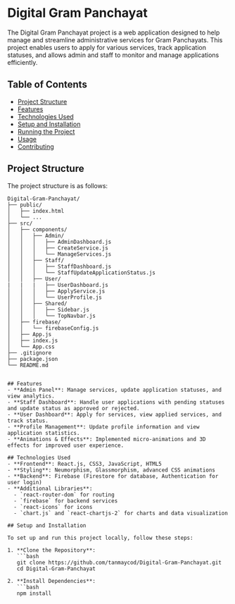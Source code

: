 # Digital Gram Panchayat

The Digital Gram Panchayat project is a web application designed to help manage and streamline administrative services for Gram Panchayats. This project enables users to apply for various services, track application statuses, and allows admin and staff to monitor and manage applications efficiently.

## Table of Contents
- [Project Structure](#project-structure)
- [Features](#features)
- [Technologies Used](#technologies-used)
- [Setup and Installation](#setup-and-installation)
- [Running the Project](#running-the-project)
- [Usage](#usage)
- [Contributing](#contributing)

## Project Structure
The project structure is as follows:

```plaintext
Digital-Gram-Panchayat/
├── public/
│   ├── index.html
│   └── ...
├── src/
│   ├── components/
│   │   ├── Admin/
│   │   │   ├── AdminDashboard.js
│   │   │   ├── CreateService.js
│   │   │   └── ManageServices.js
│   │   ├── Staff/
│   │   │   ├── StaffDashboard.js
│   │   │   └── StaffUpdateApplicationStatus.js
│   │   ├── User/
|   |   |   ├── UserDashboard.js
│   │   │   ├── ApplyService.js
│   │   │   └── UserProfile.js
│   │   ├── Shared/
│   │   │   ├── Sidebar.js
│   │   │   └── TopNavbar.js
│   ├── firebase/
│   │   └── firebaseConfig.js
│   ├── App.js
│   ├── index.js
│   └── App.css
├── .gitignore
├── package.json
└── README.md


## Features
- **Admin Panel**: Manage services, update application statuses, and view analytics.
- **Staff Dashboard**: Handle user applications with pending statuses and update status as approved or rejected.
- **User Dashboard**: Apply for services, view applied services, and track status.
- **Profile Management**: Update profile information and view application statistics.
- **Animations & Effects**: Implemented micro-animations and 3D effects for improved user experience.

## Technologies Used
- **Frontend**: React.js, CSS3, JavaScript, HTML5
- **Styling**: Neumorphism, Glassmorphism, advanced CSS animations
- **Backend**: Firebase (Firestore for database, Authentication for user login)
- **Additional Libraries**: 
  - `react-router-dom` for routing
  - `firebase` for backend services
  - `react-icons` for icons
  - `chart.js` and `react-chartjs-2` for charts and data visualization

## Setup and Installation

To set up and run this project locally, follow these steps:

1. **Clone the Repository**:
   ```bash
   git clone https://github.com/tanmaycod/Digital-Gram-Panchayat.git
   cd Digital-Gram-Panchayat

2. **Install Dependencies**:
   ```bash
   npm install
